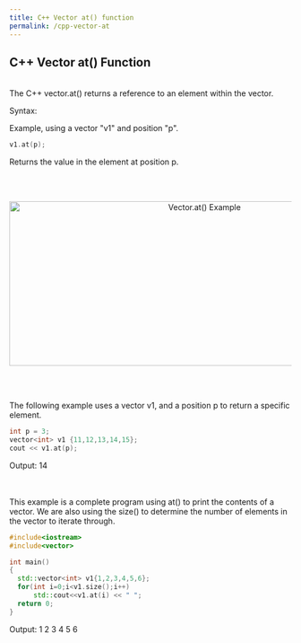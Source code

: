 ```yaml
---
title: C++ Vector at() function
permalink: /cpp-vector-at
---
```


## C++ Vector at() Function
<br/>
The C++ vector.at() returns a reference to an element within the vector.

Syntax:

Example, using a vector "v1" and position "p".
```cpp
v1.at(p);
```
Returns the value in the element at position p.

<br/><br/>
<p align="center">
<img width="681" height="293" src="images\videos\Cpp11\vector_at.jpg" title="Vector.at() Example">
</p>
<br/><br/>

The following example uses a vector v1, and a position p to return a specific element.
```cpp
int p = 3;
vector<int> v1 {11,12,13,14,15};
cout << v1.at(p);
```
Output: 14
<br/><br/><br/>

This example is a complete program using at() to print the contents of a vector. We are also using the size() to determine the number of elements in the vector to iterate through.

```cpp
#include<iostream>  
#include<vector>  

int main()  
{  
  std::vector<int> v1{1,2,3,4,5,6};  
  for(int i=0;i<v1.size();i++)  
      std::cout<<v1.at(i) << " ";  
  return 0;   
}  
```
Output: 1 2 3 4 5 6

<br/><br/>
